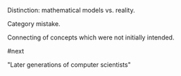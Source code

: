 Distinction: mathematical models vs. reality.

Category mistake.

Connecting of concepts which were not initially intended.

#next

"Later generations of computer scientists"


